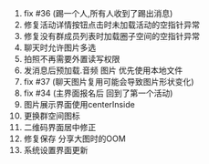 1. fix #36 (踢一个人,所有人收到了踢出消息) 
2. 修复活动详情按钮点击时未加载活动的空指针异常 
3. 修复没有群成员列表时加载圈子空间的空指针异常
4. 聊天时允许图片多选
5. 拍照不再需要外置读写权限
6. 发消息后预加载.音频 图片 优先使用本地文件
7. fix #37 (聊天图片复用可能会导致图片形状变化) 
8. fix #34 (主界面报名后 回到了第一个活动) 
9. 图片展示界面使用centerInside
10. 更换群空间图标 
11. 二维码界面居中修正
12. 修复保存 分享大图时的OOM 
13. 系统设置界面更新
